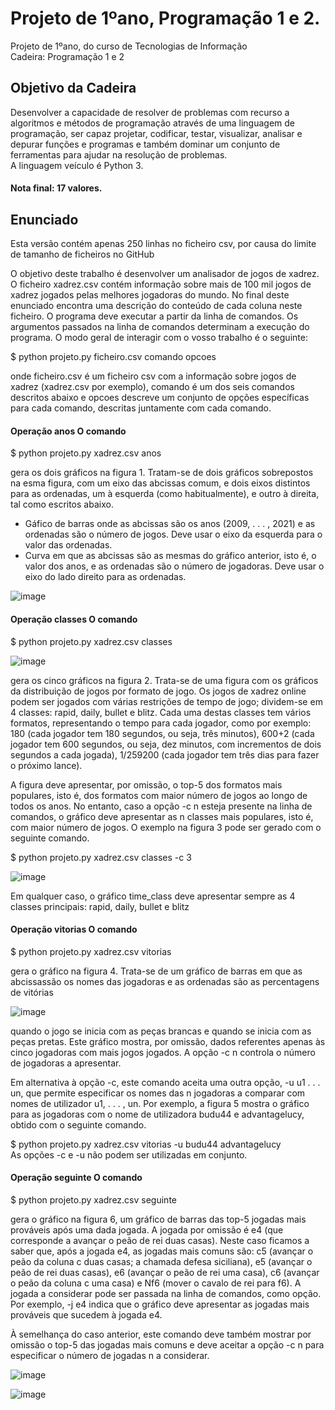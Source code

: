 
# Projeto de 1ºano, Programação 1 e 2.
Projeto de 1ºano, do curso de Tecnologias de Informação <br>
Cadeira: Programação 1 e 2 

## Objetivo da Cadeira
Desenvolver a capacidade de resolver de problemas com recurso a algoritmos e métodos de programação através de uma linguagem de programação, ser capaz projetar, codificar, testar, visualizar, analisar e depurar funções e programas e também dominar um conjunto de ferramentas para ajudar na resolução de problemas. <br>
A linguagem veículo é Python 3.

#### Nota final: 17 valores.

## Enunciado
Esta versão contém apenas 250 linhas no ficheiro csv, por causa do limite de tamanho de ficheiros no GitHub <br>

O objetivo deste trabalho é desenvolver um analisador de jogos de xadrez. O ficheiro xadrez.csv contém informação sobre mais de 100 mil jogos de
xadrez jogados pelas melhores jogadoras do mundo. No final deste enunciado encontra uma descrição do conteúdo de cada coluna neste ficheiro.
O programa deve executar a partir da linha de comandos. Os argumentos passados na linha de comandos determinam a execução do programa. O
modo geral de interagir com o vosso trabalho é o seguinte:

$ python projeto.py ficheiro.csv comando opcoes 

onde ficheiro.csv é um ficheiro csv com a informação sobre jogos de xadrez (xadrez.csv por exemplo), comando é um dos seis comandos
descritos abaixo e opcoes descreve um conjunto de opções específicas para cada comando, descritas juntamente com cada comando.

#### Operação anos O comando
$ python projeto.py xadrez.csv anos

gera os dois gráficos na figura 1. Tratam-se de dois gráficos sobrepostos na esma figura, com um eixo das abcissas comum, e dois eixos distintos para as
ordenadas, um à esquerda (como habitualmente), e outro à direita, tal como escritos abaixo.

- Gáfico de barras onde as abcissas são os anos (2009, . . . , 2021) e as ordenadas são o número de jogos. Deve usar o eixo da esquerda para o valor das ordenadas.
- Curva em que as abcissas são as mesmas do gráfico anterior, isto é, o valor dos anos, e as ordenadas são o número de jogadoras. Deve usar o eixo do lado direito para as ordenadas.

![image](https://user-images.githubusercontent.com/105118849/167372906-b61b04f2-7742-43cb-91cb-63d0e0f679b0.png)

#### Operação classes O comando
$ python projeto.py xadrez.csv classes

![image](https://user-images.githubusercontent.com/105118849/167373135-6c90a914-9828-45ec-8417-b3f8202d88cc.png)

gera os cinco gráficos na figura 2. Trata-se de uma figura com os gráficos da distribuição de jogos por formato de jogo. Os jogos de xadrez online podem ser jogados com várias restrições de tempo de jogo; dividem-se em 4 classes: rapid, daily, bullet e blitz. Cada uma destas classes tem vários formatos,
representando o tempo para cada jogador, como por exemplo: 180 (cada jogador tem 180 segundos, ou seja, três minutos), 600+2 (cada jogador tem
600 segundos, ou seja, dez minutos, com incrementos de dois segundos a cada jogada), 1/259200 (cada jogador tem três dias para fazer o próximo lance).

A figura deve apresentar, por omissão, o top-5 dos formatos mais populares, isto é, dos formatos com maior número de jogos ao longo de todos os anos.
No entanto, caso a opção -c n esteja presente na linha de comandos, o gráfico deve apresentar as n classes mais populares, isto é, com maior número de
jogos. O exemplo na figura 3 pode ser gerado com o seguinte comando.

$ python projeto.py xadrez.csv classes -c 3

![image](https://user-images.githubusercontent.com/105118849/167373448-5d4639d8-a018-4d26-8acf-c35b2a00a778.png)

Em qualquer caso, o gráfico time_class deve apresentar sempre as 4 classes principais: rapid, daily, bullet e blitz

#### Operação vitorias O comando
$ python projeto.py xadrez.csv vitorias

gera o gráfico na figura 4. Trata-se de um gráfico de barras em que as abcissassão os nomes das jogadoras e as ordenadas são as percentagens de vitórias

![image](https://user-images.githubusercontent.com/105118849/167373663-31c269e5-f6a3-4bc1-9f8f-b4e14dcc27c9.png)

quando o jogo se inicia com as peças brancas e quando se inicia com as peças pretas. Este gráfico mostra, por omissão, dados referentes apenas às cinco
jogadoras com mais jogos jogados. A opção -c n controla o número de jogadoras a apresentar.

Em alternativa à opção -c, este comando aceita uma outra opção, -u u1 . . . un, que permite especificar os nomes das n jogadoras a comparar com nomes de
utilizador u1, . . . , un. Por exemplo, a figura 5 mostra o gráfico para as jogadoras com o nome de utilizadora budu44 e advantagelucy, obtido com o
seguinte comando.

$ python projeto.py xadrez.csv vitorias -u budu44 advantagelucy <br>
As opções -c e -u não podem ser utilizadas em conjunto.

#### Operação seguinte O comando
$ python projeto.py xadrez.csv seguinte

gera o gráfico na figura 6, um gráfico de barras das top-5 jogadas mais prováveis após uma dada jogada. A jogada por omissão é e4 (que corresponde
a avançar o peão de rei duas casas). Neste caso ficamos a saber que, após a jogada e4, as jogadas mais comuns são: c5 (avançar o peão da coluna c duas
casas; a chamada defesa siciliana), e5 (avançar o peão de rei duas casas), e6 (avançar o peão de rei uma casa), c6 (avançar o peão da coluna c uma casa) e
Nf6 (mover o cavalo de rei para f6). A jogada a considerar pode ser passada na linha de comandos, como opção. Por exemplo, -j e4 indica que o gráfico
deve apresentar as jogadas mais prováveis que sucedem à jogada e4. 

À semelhança do caso anterior, este comando deve também mostrar por omissão o top-5 das jogadas mais comuns e deve aceitar a opção -c n para
especificar o número de jogadas n a considerar.

![image](https://user-images.githubusercontent.com/105118849/167374290-30e60dd4-2537-4d5a-b32b-7c36b2b8d7de.png)

![image](https://user-images.githubusercontent.com/105118849/167374353-4dc199bc-83f3-432d-aaa9-9fe2a04b09bf.png)



















